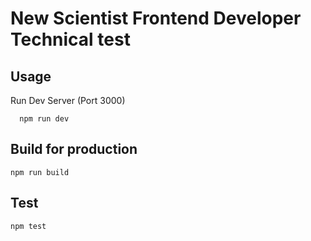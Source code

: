 # New Scientist Frontend Developer Technical test

## Usage

Run Dev Server (Port 3000)

```
  npm run dev
```

## Build for production

```
npm run build
```

## Test

```
npm test
```
